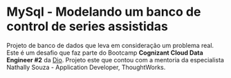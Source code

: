 # MySql - Modelando um banco de control de series assistidas
Projeto de banco de dados que leva em consideração  um problema real. 
Este é um desafio que faz parte do Bootcamp **Cognizant Cloud Data Engineer #2** da [Dio](https://web.dio.me/).
Projeto este que contou com a mentoria da especialista Nathally Souza - Application Developer, ThoughtWorks.
